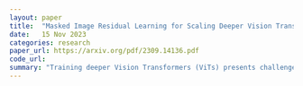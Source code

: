 ```yaml
---
layout: paper
title:  "Masked Image Residual Learning for Scaling Deeper Vision Transformers"
date:   15 Nov 2023
categories: research
paper_url: https://arxiv.org/pdf/2309.14136.pdf
code_url: 
summary: "Training deeper Vision Transformers (ViTs) presents challenges, including a degradation problem in deeper layers during masked image modeling (MIM) pre-training. To address this, we introduce Masked Image Residual Learning (MIRL), a self-supervised learning framework that alleviates the degradation issue and enables effective scaling of ViT depth for performance improvement. MIRL redefines the pre-training objective for deep ViT layers as learning to recover the residual of the masked image. Through extensive testing, we show that MIRL allows deeper ViTs to be optimized more effectively, enhancing accuracy with increased depth. Implementing this approach, we developed ViT-S-54 and ViT-B-48 models, which are 4.5× and 2× deeper than the standard ViT-Base and ViT-Large, respectively. ViT-S-54 matches ViT-Large's performance at a third of the cost, and ViT-B-48 reaches 86.2% top-1 accuracy on ImageNet. Deeper ViTs pre-trained with MIRL show strong generalization on downstream tasks like object detection and semantic segmentation and demonstrate high pre-training efficiency, achieving competitive performance in less time. The code and pretrained models are accessible at https://github.com/russellllaputa/MIRL."
---
```


